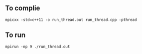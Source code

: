 ## To complie
`mpicxx -std=c++11 -o run_thread.out run_thread.cpp -pthread`

## To run
`mpirun -np 9 ./run_thread.out`